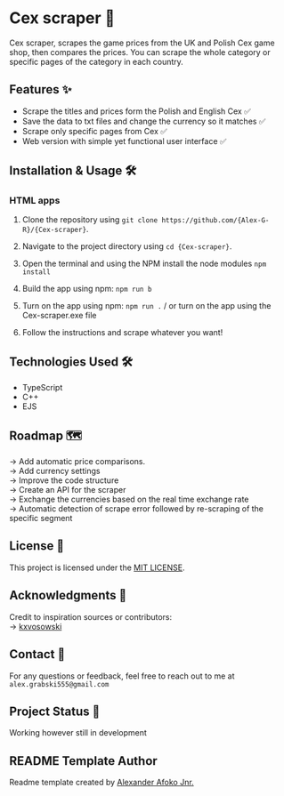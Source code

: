 <!-- Please replace {repo-owner}, {repo-name}, and {email} with their appropriate values. -->

# Cex scraper 🚀

Cex scraper, scrapes the game prices from the UK and Polish Cex game shop, then compares the prices. You can scrape the whole category or specific pages of the category in each country. 

## Features ✨

- Scrape the titles and prices form the Polish and English Cex ✅
- Save the data to txt files and change the currency so it matches ✅
- Scrape only specific pages from Cex ✅
- Web version with simple yet functional user interface ✅

## Installation & Usage 🛠️

### HTML apps
1. Clone the repository using `git clone https://github.com/{Alex-G-R}/{Cex-scraper}`.

2. Navigate to the project directory using `cd {Cex-scraper}`.
3. Open the terminal and using the NPM install the node modules `npm install`
4. Build the app using npm: `npm run b`
5. Turn on the app using npm: `npm run .` / or turn on the app using the Cex-scraper.exe file
6. Follow the instructions and scrape whatever you want!

<!-- ## Screenshots 📷

If applicable, include screenshots of the project or its features.

-->

## Technologies Used 🛠️

- TypeScript
- C++
- EJS

## Roadmap 🗺️

-> Add automatic price comparisons. <br>
-> Add currency settings <br>
-> Improve the code structure <br>
-> Create an API for the scraper <br>
-> Exchange the currencies based on the real time exchange rate <br>
-> Automatic detection of scrape error followed by re-scraping of the specific segment <br>

## License 📝

This project is licensed under the [MIT LICENSE](https://github.com/Alex-G-R/Cex-scraper/blob/main/LICENSE).

## Acknowledgments 🙏

Credit to inspiration sources or contributors: <br>
-> [kxvosowski](https://github.com/kxvosowski)

## Contact 📧

For any questions or feedback, feel free to reach out to me at `alex.grabski555@gmail.com`

## Project Status 🚀

Working however still in development

## README Template Author

Readme template created by [Alexander Afoko Jnr.](https://github.com/BeanyTheCoder)
